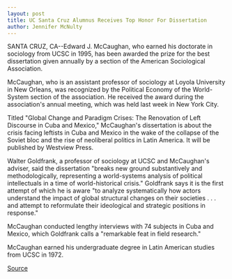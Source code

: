 ```yaml
---
layout: post
title: UC Santa Cruz Alumnus Receives Top Honor For Dissertation
author: Jennifer McNulty
---
```


SANTA CRUZ, CA--Edward J. McCaughan, who earned his doctorate in  sociology from UCSC in 1995, has been awarded the prize for the  best dissertation given annually by a section of the American  Sociological Association.

McCaughan, who is an assistant professor of sociology at  Loyola University in New Orleans, was recognized by the Political  Economy of the World-System section of the association. He  received the award during the association's annual meeting, which  was held last week in New York City.

Titled "Global Change and Paradigm Crises: The Renovation of  Left Discourse in Cuba and Mexico," McCaughan's dissertation is  about the crisis facing leftists in Cuba and Mexico in the wake of the  collapse of the Soviet bloc and the rise of neoliberal politics in  Latin America. It will be published by Westview Press.

Walter Goldfrank, a professor of sociology at UCSC and  McCaughan's adviser, said the dissertation "breaks new ground  substantively and methodologically, representing a world-systems  analysis of political intellectuals in a time of world-historical  crisis." Goldfrank says it is the first attempt of which he is aware  "to analyze systematically how actors understand the impact of  global structural changes on their societies . . . and attempt to  reformulate their ideological and strategic positions in response."

McCaughan conducted lengthy interviews with 74 subjects in  Cuba and Mexico, which Goldfrank calls a "remarkable feat in field  research."

McCaughan earned his undergraduate degree in Latin American  studies from UCSC in 1972.

[Source](http://www1.ucsc.edu/news_events/press_releases/archive/96-97/08-96/082296-UCSC_alumnus_receiv.html "Permalink to 082296-UCSC_alumnus_receiv")
